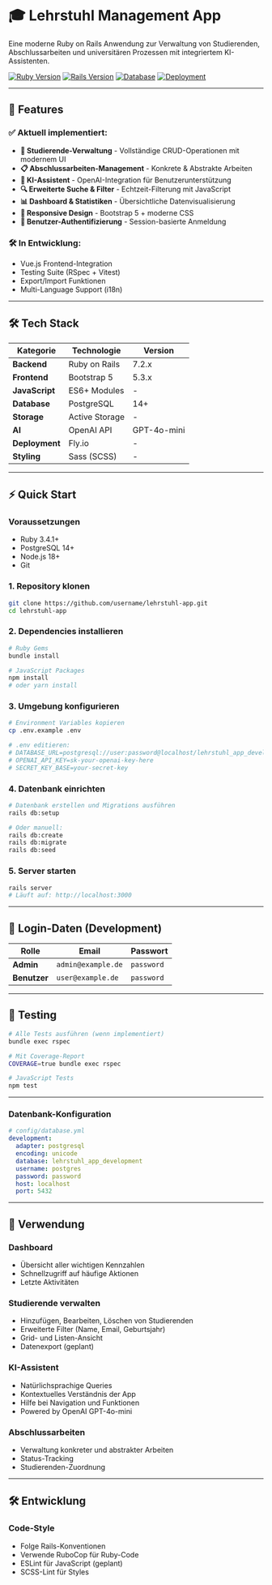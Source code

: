 # 🎓 Lehrstuhl Management App

Eine moderne Ruby on Rails Anwendung zur Verwaltung von Studierenden, Abschlussarbeiten und universitären Prozessen mit integriertem KI-Assistenten.

[![Ruby Version](https://img.shields.io/badge/Ruby-3.4.1-red.svg)](https://www.ruby-lang.org/)
[![Rails Version](https://img.shields.io/badge/Rails-7.2-red.svg)](https://rubyonrails.org/)
[![Database](https://img.shields.io/badge/Database-PostgreSQL-blue.svg)](https://www.postgresql.org/)
[![Deployment](https://img.shields.io/badge/Deployed%20on-Fly.io-blueviolet.svg)](https://fly.io/)

---

## 🚀 Features

### ✅ **Aktuell implementiert:**
- **👥 Studierende-Verwaltung** - Vollständige CRUD-Operationen mit modernem UI
- **📋 Abschlussarbeiten-Management** - Konkrete & Abstrakte Arbeiten
- **🤖 KI-Assistent** - OpenAI-Integration für Benutzerunterstützung  
- **🔍 Erweiterte Suche & Filter** - Echtzeit-Filterung mit JavaScript
- **📊 Dashboard & Statistiken** - Übersichtliche Datenvisualisierung
- **📱 Responsive Design** - Bootstrap 5 + moderne CSS
- **🔐 Benutzer-Authentifizierung** - Session-basierte Anmeldung

### 🛠 **In Entwicklung:**
- Vue.js Frontend-Integration
- Testing Suite (RSpec + Vitest)  
- Export/Import Funktionen
- Multi-Language Support (i18n)

---

## 🛠 Tech Stack

| Kategorie | Technologie | Version |
|-----------|-------------|---------|
| **Backend** | Ruby on Rails | 7.2.x |
| **Frontend** | Bootstrap 5 | 5.3.x |
| **JavaScript** | ES6+ Modules | - |
| **Database** | PostgreSQL | 14+ |
| **Storage** | Active Storage | - |
| **AI** | OpenAI API | GPT-4o-mini |
| **Deployment** | Fly.io | - |
| **Styling** | Sass (SCSS) | - |

---

## ⚡ Quick Start

### **Voraussetzungen**
- Ruby 3.4.1+
- PostgreSQL 14+
- Node.js 18+
- Git

### **1. Repository klonen**
```bash
git clone https://github.com/username/lehrstuhl-app.git
cd lehrstuhl-app
```

### **2. Dependencies installieren**
```bash
# Ruby Gems
bundle install

# JavaScript Packages  
npm install
# oder yarn install
```

### **3. Umgebung konfigurieren**
```bash
# Environment Variables kopieren
cp .env.example .env

# .env editieren:
# DATABASE_URL=postgresql://user:password@localhost/lehrstuhl_app_development
# OPENAI_API_KEY=sk-your-openai-key-here
# SECRET_KEY_BASE=your-secret-key
```

### **4. Datenbank einrichten**
```bash
# Datenbank erstellen und Migrations ausführen
rails db:setup

# Oder manuell:
rails db:create
rails db:migrate
rails db:seed
```

### **5. Server starten**
```bash
rails server
# Läuft auf: http://localhost:3000
```

---

## 🔐 Login-Daten (Development)

| Rolle | Email | Passwort |
|-------|-------|----------|
| **Admin** | `admin@example.de` | `password` |
| **Benutzer** | `user@example.de` | `password` |

---

## 🧪 Testing

```bash
# Alle Tests ausführen (wenn implementiert)
bundle exec rspec

# Mit Coverage-Report
COVERAGE=true bundle exec rspec

# JavaScript Tests
npm test
```

---

### **Datenbank-Konfiguration**
```yaml
# config/database.yml
development:
  adapter: postgresql
  encoding: unicode
  database: lehrstuhl_app_development
  username: postgres
  password: password
  host: localhost
  port: 5432
```

---

## 🎯 Verwendung

### **Dashboard**
- Übersicht aller wichtigen Kennzahlen
- Schnellzugriff auf häufige Aktionen
- Letzte Aktivitäten

### **Studierende verwalten**
- Hinzufügen, Bearbeiten, Löschen von Studierenden
- Erweiterte Filter (Name, Email, Geburtsjahr)
- Grid- und Listen-Ansicht
- Datenexport (geplant)

### **KI-Assistent**
- Natürlichsprachige Queries
- Kontextuelles Verständnis der App
- Hilfe bei Navigation und Funktionen
- Powered by OpenAI GPT-4o-mini

### **Abschlussarbeiten**
- Verwaltung konkreter und abstrakter Arbeiten
- Status-Tracking
- Studierenden-Zuordnung

---

## 🛠 Entwicklung

### **Code-Style**
- Folge Rails-Konventionen
- Verwende RuboCop für Ruby-Code
- ESLint für JavaScript (geplant)
- SCSS-Lint für Styles

</div>